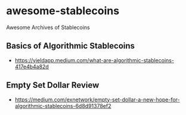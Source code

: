 # awesome-stablecoins
Awesome Archives of Stablecoins 

## Basics of Algorithmic Stablecoins
- https://yieldapp.medium.com/what-are-algorithmic-stablecoins-417e4b4a82d

## Empty Set Dollar Review
- https://medium.com/exnetwork/empty-set-dollar-a-new-hope-for-algorithmic-stablecoins-6d8d91378ef2

